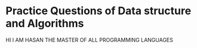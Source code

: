 # Practice Questions of Data structure and Algorithms


HI I AM HASAN THE MASTER OF ALL PROGRAMMING LANGUAGES
